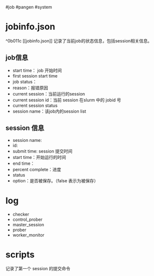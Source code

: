 #job #pangen #system
# jobinfo.json
^0b011c
[[jobinfo.json]]
记录了当前job的状态信息，包括session相关信息。
## job信息
- start time： job 开始时间
- first session start time
- job status：
- reason：报错原因
- current session：当前运行的session
- current session id：当前 session 在slurm 中的 jobid 号
- current session status
- session name：该job内的session list
## session 信息
- session name:
- id:
- submit time: session 提交时间
- start time：开始运行的时间
- end time：
- percent complete：进度
- status
- option：是否被保存。（false 表示为被保存）

# log
- checker
- control_prober
- master_session
- prober
- worker_monitor
# scripts
记录了第一个 session 的提交命令
